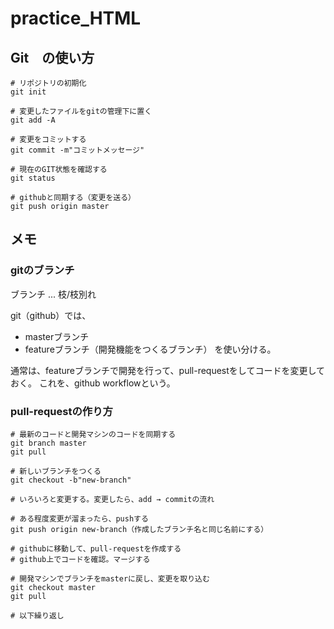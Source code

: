 # practice_HTML
## Git　の使い方
```
# リポジトリの初期化
git init

# 変更したファイルをgitの管理下に置く
git add -A

# 変更をコミットする
git commit -m"コミットメッセージ"

# 現在のGIT状態を確認する
git status 

# githubと同期する（変更を送る）
git push origin master

```
## メモ
### gitのブランチ
ブランチ ... 枝/枝別れ

git（github）では、
- masterブランチ
- featureブランチ（開発機能をつくるブランチ）
を使い分ける。

通常は、featureブランチで開発を行って、pull-requestをしてコードを変更しておく。
これを、github workflowという。

### pull-requestの作り方
```
# 最新のコードと開発マシンのコードを同期する
git branch master
git pull

# 新しいブランチをつくる
git checkout -b"new-branch"

# いろいろと変更する。変更したら、add → commitの流れ

# ある程度変更が溜まったら、pushする
git push origin new-branch（作成したブランチ名と同じ名前にする）

# githubに移動して、pull-requestを作成する
# github上でコードを確認。マージする

# 開発マシンでブランチをmasterに戻し、変更を取り込む
git checkout master
git pull

# 以下繰り返し
```




